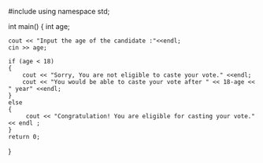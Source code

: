 #include<iostream>
using namespace std;


int main()
{
    int age;

    cout << "Input the age of the candidate :"<<endl;
    cin >> age;

    if (age < 18)
    {
        cout << "Sorry, You are not eligible to caste your vote." <<endl;
        cout << "You would be able to caste your vote after " << 18-age << " year" <<endl;
    }
    else
    {
         cout << "Congratulation! You are eligible for casting your vote." << endl ;
    }
    return 0;

}
